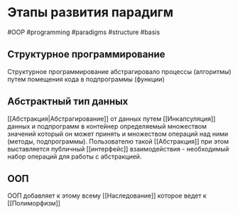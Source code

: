 # Этапы развития парадигм
#OOP #programming #paradigms #structure #basis 

## Структурное программирование
Структурное программирование абстрагировало процессы (алгоритмы) путем помещения кода в подпрограммы (функции)

## Абстрактный тип данных
[[Абстракция|Абстрагирование]] от данных путем [[Инкапсуляция]] данных и подпрограмм в контейнер определяемый множеством значений который он может принять и множеством операций над ними (методы, подпрограммы). Пользователю такой [[Абстракция]] при этом выставляется публичный [[интерфейс]] взаимодействия - необходимый набор операций для работы с абстракцией.

## ООП
ООП добавляет к этому всему [[Наследование]] которое ведет к [[Полиморфизм]]
